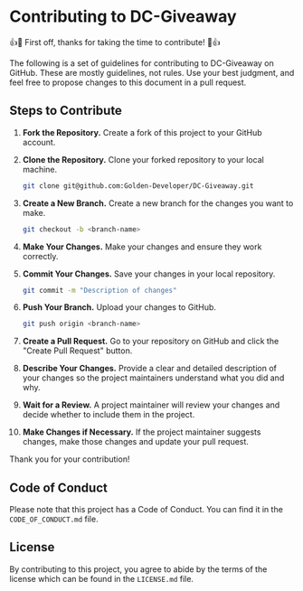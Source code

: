 # Contributing to DC-Giveaway

👍🎉 First off, thanks for taking the time to contribute! 🎉👍

The following is a set of guidelines for contributing to DC-Giveaway on GitHub. These are mostly guidelines, not rules. Use your best judgment, and feel free to propose changes to this document in a pull request.

## Steps to Contribute

1. **Fork the Repository.** Create a fork of this project to your GitHub account.

2. **Clone the Repository.** Clone your forked repository to your local machine.

    ```bash
    git clone git@github.com:Golden-Developer/DC-Giveaway.git
    ```

3. **Create a New Branch.** Create a new branch for the changes you want to make.

    ```bash
    git checkout -b <branch-name>
    ```

4. **Make Your Changes.** Make your changes and ensure they work correctly.

5. **Commit Your Changes.** Save your changes in your local repository.

    ```bash
    git commit -m "Description of changes"
    ```

6. **Push Your Branch.** Upload your changes to GitHub.

    ```bash
    git push origin <branch-name>
    ```

7. **Create a Pull Request.** Go to your repository on GitHub and click the "Create Pull Request" button.

8. **Describe Your Changes.** Provide a clear and detailed description of your changes so the project maintainers understand what you did and why.

9. **Wait for a Review.** A project maintainer will review your changes and decide whether to include them in the project.

10. **Make Changes if Necessary.** If the project maintainer suggests changes, make those changes and update your pull request.

Thank you for your contribution!

## Code of Conduct

Please note that this project has a Code of Conduct. You can find it in the `CODE_OF_CONDUCT.md` file.

## License

By contributing to this project, you agree to abide by the terms of the license which can be found in the `LICENSE.md` file.